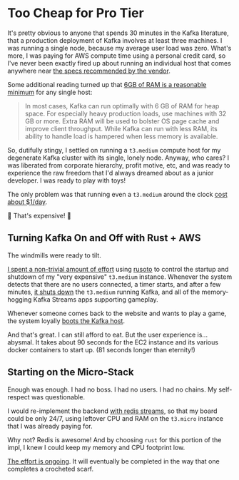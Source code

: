 # Too Cheap for Pro Tier

It's pretty obvious to anyone that spends 30 minutes in the Kafka literature, that a production deployment of Kafka involves at least three machines.  I was running a single node, because my average user load was zero.  What's more, I was paying for AWS compute time using a personal credit card, so I've never been exactly fired up about running an individual host that comes anywhere near [the specs recommended by the vendor](https://docs.confluent.io/current/kafka/deployment.html).

Some additional reading turned up that [6GB of RAM is a reasonable minimum](https://www.infoq.com/articles/apache-kafka-best-practices-to-optimize-your-deployment/) for any single host:

> In most cases, Kafka can run optimally with 6 GB of RAM for heap space. For especially heavy production loads, use machines with 32 GB or more. Extra RAM will be used to bolster OS page cache and improve client throughput. While Kafka can run with less RAM, its ability to handle load is hampered when less memory is available.

So, dutifully stingy, I settled on running a `t3.medium` compute host for my degenerate Kafka cluster with its single, lonely node.  Anyway, who cares?  I was liberated from corporate hierarchy, profit motive, etc, and was ready to experience the raw freedom that I'd always dreamed about as a junior developer.  I was ready to play with toys!

The only problem was that running even a `t3.medium` around the clock [cost about $1/day](https://www.ec2instances.info/?filter=t3&cost_duration=daily).

🤑 That's expensive! 🤑

## Turning Kafka On and Off with Rust + AWS 

The windmills were ready to tilt.

[I spent a non-trivial amount of effort](https://github.com/Terkwood/BUGOUT/issues/75) using [rusoto](https://github.com/rusoto/rusoto) to control the startup and shutdown of my "very expensive" `t3.medium` instance.  Whenever the system detects that there are no users connected, a timer starts, and after a few minutes, [it shuts down](https://github.com/Terkwood/BUGOUT/tree/unstable/reaper) the `t3.medium` running Kafka, and all of the memory-hogging Kafka Streams apps supporting gameplay.

Whenever someone comes back to the website and wants to play a game, the system loyally [boots the Kafka host](https://github.com/Terkwood/BUGOUT/tree/unstable/bugle).

And that's great.  I can still afford to eat.  But the user experience is... abysmal.  It takes about 90 seconds for the EC2 instance and its various docker containers to start up.  (81 seconds longer than eternity!)

## Starting on the Micro-Stack

Enough was enough.  I had no boss.  I had no users.  I had no chains.  My self-respect was questionable.

I would re-implement the backend [with redis streams](https://dev.to/pdambrauskas/event-sourcing-with-redis-45ha), so that my board could be only 24/7, using leftover CPU and RAM on the `t3.micro` instance that I was already paying for.

Why not?  Redis is awesome!  And by choosing `rust` for this portion of the impl, I knew I could keep my memory and CPU footprint low.

[The effort is ongoing](https://github.com/Terkwood/BUGOUT/issues/174). It will eventually be completed in the way that one completes a crocheted scarf.
